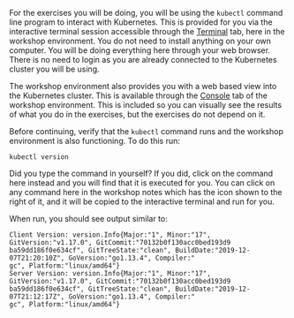 For the exercises you will be doing, you will be using the `kubectl` command line program to interact with Kubernetes. This is provided for you via the interactive terminal session accessible through the [Terminal](%terminal_url%) tab, here in the workshop environment. You do not need to install anything on your own computer. You will be doing everything here through your web browser. There is no need to login as you are already connected to the Kubernetes cluster you will be using.

The workshop environment also provides you with a web based view into the Kubernetes cluster. This is available through the [Console](%console_url%/#/overview?namespace=%session_namespace%) tab of the workshop environment. This is included so you can visually see the results of what you do in the exercises, but the exercises do not depend on it.

Before continuing, verify that the `kubectl` command runs and the workshop environment is also functioning. To do this run:

```execute
kubectl version
```

Did you type the command in yourself? If you did, click on the command here instead and you will find that it is executed for you. You can click on any command here in the workshop notes which has the <span class="fas fa-running"></span> icon shown to the right of it, and it will be copied to the interactive terminal and run for you.

When run, you should see output similar to:

```
Client Version: version.Info{Major:"1", Minor:"17", GitVersion:"v1.17.0", GitCommit:"70132b0f130acc0bed193d9
ba59dd186f0e634cf", GitTreeState:"clean", BuildDate:"2019-12-07T21:20:10Z", GoVersion:"go1.13.4", Compiler:"
gc", Platform:"linux/amd64"}
Server Version: version.Info{Major:"1", Minor:"17", GitVersion:"v1.17.0", GitCommit:"70132b0f130acc0bed193d9
ba59dd186f0e634cf", GitTreeState:"clean", BuildDate:"2019-12-07T21:12:17Z", GoVersion:"go1.13.4", Compiler:"
gc", Platform:"linux/amd64"}
```
